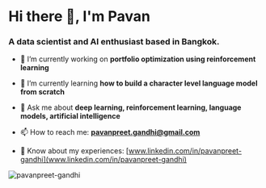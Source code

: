 # Hi there 👋, I'm Pavan</h1>
### A **data scientist** and **AI enthusiast** based in Bangkok.

- 🔭 I’m currently working on **portfolio optimization using reinforcement learning**

- 🌱 I’m currently learning **how to build a character level language model from scratch**

- 💬 Ask me about **deep learning, reinforcement learning, language models, artificial intelligence**

- 📫 How to reach me: **pavanpreet.gandhi@gmail.com**

- 📄 Know about my experiences: [www.linkedin.com/in/pavanpreet-gandhi](www.linkedin.com/in/pavanpreet-gandhi)

<p><img align="center" src="https://github-readme-stats.vercel.app/api/top-langs?username=pavanpreet-gandhi&show_icons=true&locale=en&layout=compact&theme=github_dark" alt="pavanpreet-gandhi" /></p>
